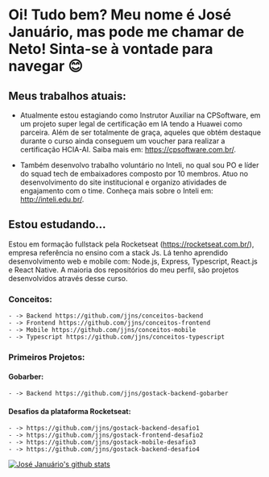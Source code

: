 # Oi! Tudo bem? Meu nome é José Januário, mas pode me chamar de Neto! Sinta-se à vontade para navegar 😊

<!--
**jjns/jjns** is a ✨ _special_ ✨ repository because its `README.md` (this file) appears on your GitHub profile.

Here are some ideas to get you started:

- 🔭 I’m currently working on ...
- 🌱 I’m currently learning ...
- 👯 I’m looking to collaborate on ...
- 🤔 I’m looking for help with ...
- 💬 Ask me about ...
- 📫 How to reach me: ...
- 😄 Pronouns: ...
- ⚡ Fun fact: ...
-->

## Meus trabalhos atuais:
  - Atualmente estou estagiando como Instrutor Auxiliar na CPSoftware, em um projeto super legal de certificação em IA tendo a Huawei como parceira. Além de ser totalmente de graça, aqueles que obtém destaque durante o curso ainda conseguem um voucher para realizar a certificação HCIA-AI. Saiba mais em: https://cpsoftware.com.br/.
  
  - Também desenvolvo trabalho voluntário no Inteli, no qual sou PO e líder do squad tech de embaixadores composto por 10 membros. Atuo no desenvolvimento do site institucional e organizo atividades de engajamento com o time. Conheça mais sobre o Inteli em: http://inteli.edu.br/.
  
## Estou estudando...
  Estou em formação fullstack pela Rocketseat (https://rocketseat.com.br/), empresa referência no ensino com a stack Js. Lá tenho aprendido desenvolvimento web e mobile com: Node.js, Express, Typescript, React.js e React Native. A maioria dos repositórios do meu perfil, são projetos desenvolvidos através desse curso. 
  ### Conceitos:
    - -> Backend https://github.com/jjns/conceitos-backend 
    - -> Frontend https://github.com/jjns/conceitos-frontend
    - -> Mobile https://github.com/jjns/conceitos-mobile
    - -> Typescript https://github.com/jjns/conceitos-typescript
    
  ### Primeiros Projetos:
  #### Gobarber:
    - -> Backend https://github.com/jjns/gostack-backend-gobarber
    
  #### Desafios da plataforma Rocketseat:
    - -> https://github.com/jjns/gostack-backend-desafio1
    - -> https://github.com/jjns/gostack-frontend-desafio2
    - -> https://github.com/jjns/gostack-mobile-desafio3
    - -> https://github.com/jjns/gostack-backend-desafio4
    


[![José Januário's github stats](https://github-readme-stats.vercel.app/api?username=jjns&show_icons=true&theme=radical)](https://github.com/jjns/github-readme-stats)
